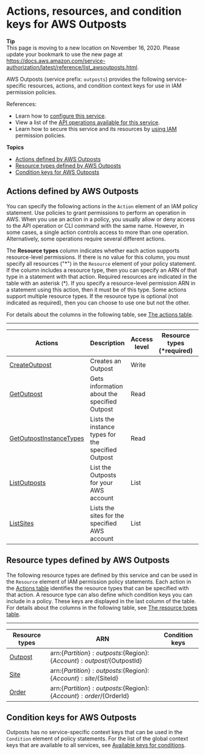 # Actions, resources, and condition keys for AWS Outposts<a name="list_awsoutposts"></a>

**Tip**  
This page is moving to a new location on November 16, 2020\. Please update your bookmark to use the new page at [https://docs\.aws\.amazon\.com/service\-authorization/latest/reference/list\_awsoutposts\.html](https://docs.aws.amazon.com/service-authorization/latest/reference/list_awsoutposts.html)\. 

AWS Outposts \(service prefix: `outposts`\) provides the following service\-specific resources, actions, and condition context keys for use in IAM permission policies\.

References:
+ Learn how to [configure this service](https://docs.aws.amazon.com/outposts/latest/userguide/get-started-outposts.html)\.
+ View a list of the [API operations available for this service](https://docs.aws.amazon.com/outposts/latest/APIReference/Welcome.html)\.
+ Learn how to secure this service and its resources by [using IAM](https://docs.aws.amazon.com/outposts/latest/identity-access-management.html) permission policies\.

**Topics**
+ [Actions defined by AWS Outposts](#awsoutposts-actions-as-permissions)
+ [Resource types defined by AWS Outposts](#awsoutposts-resources-for-iam-policies)
+ [Condition keys for AWS Outposts](#awsoutposts-policy-keys)

## Actions defined by AWS Outposts<a name="awsoutposts-actions-as-permissions"></a>

You can specify the following actions in the `Action` element of an IAM policy statement\. Use policies to grant permissions to perform an operation in AWS\. When you use an action in a policy, you usually allow or deny access to the API operation or CLI command with the same name\. However, in some cases, a single action controls access to more than one operation\. Alternatively, some operations require several different actions\.

The **Resource types** column indicates whether each action supports resource\-level permissions\. If there is no value for this column, you must specify all resources \("\*"\) in the `Resource` element of your policy statement\. If the column includes a resource type, then you can specify an ARN of that type in a statement with that action\. Required resources are indicated in the table with an asterisk \(\*\)\. If you specify a resource\-level permission ARN in a statement using this action, then it must be of this type\. Some actions support multiple resource types\. If the resource type is optional \(not indicated as required\), then you can choose to use one but not the other\.

For details about the columns in the following table, see [The actions table](reference_policies_actions-resources-contextkeys.md#actions_table)\.


****  

| Actions | Description | Access level | Resource types \(\*required\) | Condition keys | Dependent actions | 
| --- | --- | --- | --- | --- | --- | 
|   [ CreateOutpost ](https://docs.aws.amazon.com/outposts/latest/APIReference/API_CreateOutpost.html)  | Creates an Outpost | Write |  |  |  | 
|   [ GetOutpost ](https://docs.aws.amazon.com/outposts/latest/APIReference/API_GetOutpost.html)  | Gets information about the specified Outpost | Read |  |  |  | 
|   [ GetOutpostInstanceTypes ](https://docs.aws.amazon.com/outposts/latest/APIReference/API_GetOutpostInstanceTypes.html)  | Lists the instance types for the specified Outpost | Read |  |  |  | 
|   [ ListOutposts ](https://docs.aws.amazon.com/outposts/latest/APIReference/API_ListOutposts.html)  | List the Outposts for your AWS account | List |  |  |  | 
|   [ ListSites ](https://docs.aws.amazon.com/outposts/latest/APIReference/API_ListSites.html)  | Lists the sites for the specified AWS account | List |  |  |  | 

## Resource types defined by AWS Outposts<a name="awsoutposts-resources-for-iam-policies"></a>

The following resource types are defined by this service and can be used in the `Resource` element of IAM permission policy statements\. Each action in the [Actions table](#awsoutposts-actions-as-permissions) identifies the resource types that can be specified with that action\. A resource type can also define which condition keys you can include in a policy\. These keys are displayed in the last column of the table\. For details about the columns in the following table, see [The resource types table](reference_policies_actions-resources-contextkeys.md#resources_table)\.


****  

| Resource types | ARN | Condition keys | 
| --- | --- | --- | 
|   [ Outpost ](https://docs.aws.amazon.com/outposts/latest/APIReference/API_Outpost.html)  |  arn:$\{Partition\}:outposts:$\{Region\}:$\{Account\}:outpost/$\{OutpostId\}  |  | 
|   [ Site ](https://docs.aws.amazon.com/outposts/latest/APIReference/API_Site.html)  |  arn:$\{Partition\}:outposts:$\{Region\}:$\{Account\}:site/$\{SiteId\}  |  | 
|   [ Order ](https://docs.aws.amazon.com/outposts/latest/APIReference/Welcome.html)  |  arn:$\{Partition\}:outposts:$\{Region\}:$\{Account\}:order/$\{OrderId\}  |  | 

## Condition keys for AWS Outposts<a name="awsoutposts-policy-keys"></a>

Outposts has no service\-specific context keys that can be used in the `Condition` element of policy statements\. For the list of the global context keys that are available to all services, see [Available keys for conditions](reference_policies_condition-keys.html#AvailableKeys)\.